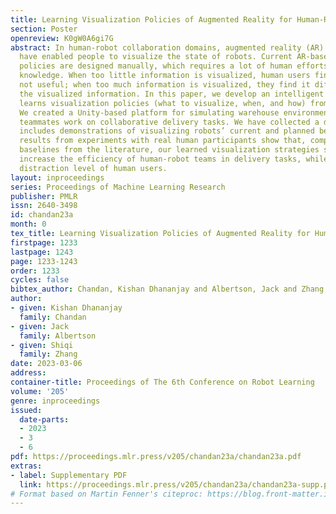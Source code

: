 ```yaml
---
title: Learning Visualization Policies of Augmented Reality for Human-Robot Collaboration
section: Poster
openreview: K0gW0A6gi7G
abstract: In human-robot collaboration domains, augmented reality (AR) technologies
  have enabled people to visualize the state of robots. Current AR-based visualization
  policies are designed manually, which requires a lot of human efforts and domain
  knowledge. When too little information is visualized, human users find the AR interface
  not useful; when too much information is visualized, they find it difficult to process
  the visualized information. In this paper, we develop an intelligent AR agent that
  learns visualization policies (what to visualize, when, and how) from demonstrations.
  We created a Unity-based platform for simulating warehouse environments where human-robot
  teammates work on collaborative delivery tasks. We have collected a dataset that
  includes demonstrations of visualizing robots’ current and planned behaviors. Our
  results from experiments with real human participants show that, compared with competitive
  baselines from the literature, our learned visualization strategies significantly
  increase the efficiency of human-robot teams in delivery tasks, while reducing the
  distraction level of human users.
layout: inproceedings
series: Proceedings of Machine Learning Research
publisher: PMLR
issn: 2640-3498
id: chandan23a
month: 0
tex_title: Learning Visualization Policies of Augmented Reality for Human-Robot Collaboration
firstpage: 1233
lastpage: 1243
page: 1233-1243
order: 1233
cycles: false
bibtex_author: Chandan, Kishan Dhananjay and Albertson, Jack and Zhang, Shiqi
author:
- given: Kishan Dhananjay
  family: Chandan
- given: Jack
  family: Albertson
- given: Shiqi
  family: Zhang
date: 2023-03-06
address:
container-title: Proceedings of The 6th Conference on Robot Learning
volume: '205'
genre: inproceedings
issued:
  date-parts:
  - 2023
  - 3
  - 6
pdf: https://proceedings.mlr.press/v205/chandan23a/chandan23a.pdf
extras:
- label: Supplementary PDF
  link: https://proceedings.mlr.press/v205/chandan23a/chandan23a-supp.pdf
# Format based on Martin Fenner's citeproc: https://blog.front-matter.io/posts/citeproc-yaml-for-bibliographies/
---
```

